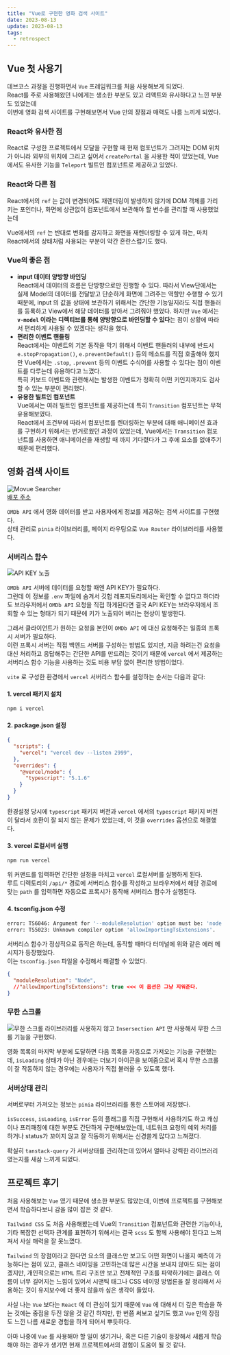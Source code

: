 ```yaml
---
title: "Vue로 구현한 영화 검색 사이트"
date: 2023-08-13
update: 2023-08-13
tags:
  - retrospect
---
```


## Vue 첫 사용기
데브코스 과정을 진행하면서 `Vue` 프레임워크를 처음 사용해보게 되었다.  
React를 주로 사용해왔던 나에게는 생소한 부분도 있고 리액트와 유사하다고 느낀 부분도 있었는데  
이번에 영화 검색 사이트를 구현해보면서 Vue 만의 장점과 매력도 나름 느끼게 되었다.  

### React와 유사한 점
React로 구성한 프로젝트에서 모달을 구현할 때 현재 컴포넌트가 그려지는 DOM 위치가 아니라 외부의 위치에 그리고 싶어서 `createPortal` 을 사용한 적이 있었는데, Vue에서도 유사한 기능을 `Teleport` 빌트인 컴포넌트로 제공하고 있었다.  

### React와 다른 점
React에서의 `ref` 는 값이 변경되어도 재렌더링이 발생하지 않기에 DOM 객체를 가리키는 포인터나, 화면에 상관없이 컴포넌트에서 보관해야 할 변수를 관리할 때 사용했었는데

Vue에서의 `ref` 는 반대로 변화를 감지하고 화면을 재렌더링할 수 있게 하는, 마치 React에서의 상태처럼 사용되는 부분이 약간 혼란스럽기도 했다.  

### Vue의 좋은 점
- **input 데이터 양방향 바인딩**  
React에서 데이터의 흐름은 단방향으로만 진행할 수 있다. 따라서 View단에서는 실제 Model의 데이터를 전달받고 단순하게 화면에 그려주는 역할만 수행할 수 있기 때문에, input 의 값을 상태에 보관하기 위해서는 간단한 기능일지라도 직접 핸들러를 등록하고 View에서 해당 데이터를 받아서 그려줘야 했었다. 하지만 `Vue` 에서는 **`v-model` 이라는 디렉티브를 통해 양방향으로 바인딩할 수 있다**는 점이 상황에 따라서 편리하게 사용될 수 있겠다는 생각을 했다.  
- **편리한 이벤트 핸들링**  
React에서는 이벤트의 기본 동작을 막기 위해서 이벤트 핸들러의 내부에 반드시 `e.stopPropagation()`, `e.preventDefault()` 등의 메소드를 직접 호출해야 했지만 Vue에서는 `.stop`, `.prevent` 등의 이벤트 수식어를 사용할 수 있다는 점이 이벤트를 다루는데 유용하다고 느꼈다.  
특히 키보드 이벤트와 관련해서는 발생한 이벤트가 정확히 어떤 키인지까지도 검사할 수 있는 부분이 편리했다.  
- **유용한 빌트인 컴포넌트**  
Vue에서는 여러 빌트인 컴포넌트를 제공하는데 특히 `Transition` 컴포넌트는 무척 유용해보였다.  
React에서 조건부에 따라서 컴포넌트를 렌더링하는 부분에 대해 애니메이션 효과를 구현하기 위해서는 번거로웠던 과정이 있었는데, Vue에서는 `Transition` 컴포넌트를 사용하면 애니메이션을 재생할 때 까지 기다렸다가 그 후에 요소를 없애주기 때문에 편리했다.  

## 영화 검색 사이트
![Movue Searcher](./main_screen.png)  
[배포 주소](https://movue-searcher.vercel.app/)  

`OMDb API` 에서 영화 데이터를 받고 사용자에게 정보를 제공하는 검색 사이트를 구현했다.  
상태 관리로 `pinia` 라이브러리를, 페이지 라우팅으로 `Vue Router` 라이브러리를 사용했다. 

### 서버리스 함수
![API KEY 노출](./api_key.png)

`OMDb API` 서버에 데이터를 요청할 때엔 API KEY가 필요하다.  
그런데 이 정보를 `.env` 파일에 숨겨서 깃헙 레포지토리에서는 확인할 수 없다고 하더라도 브라우저에서 `OMDb API` 요청을 직접 하게된다면 결국 API KEY는 브라우저에서 조회할 수 있는 형태가 되기 때문에 키가 노출되어 버리는 현상이 발생한다.  

그래서 클라이언트가 원하는 요청을 본인이 `OMDb API` 에 대신 요청해주는 일종의 프록시 서버가 필요하다.  
이런 프록시 서버는 직접 백엔드 서버를 구성하는 방법도 있지만, 지금 하려는건 요청을 대신 처리하고 응답해주는 간단한 API를 만드려는 것이기 때문에 `vercel` 에서 제공하는 서버리스 함수 기능을 사용하는 것도 비용 부담 없이 편리한 방법이었다.  

`vite` 로 구성한 환경에서 `vercel` 서버리스 함수를 설정하는 순서는 다음과 같다:

#### 1. vercel 패키지 설치
```sh
npm i vercel
```

#### 2. package.json 설정
```json
{
  "scripts": {
    "vercel": "vercel dev --listen 2999",
  },
  "overrides": {
    "@vercel/node": {
      "typescript": "5.1.6"
    }
  }
}
```
환경설정 당시에 `typescript` 패키지 버전과 `vercel` 에서의 `typescript` 패키지 버전이 달라서 호환이 잘 되지 않는 문제가 있었는데, 이 것을 `overrides` 옵션으로 해결했다.  

#### 3. vercel 로컬서버 실행
```sh
npm run vercel
```

위 커맨드를 입력하면 간단한 설정을 마치고 `vercel` 로컬서버를 실행하게 된다.  
루트 디렉토리의 `/api/*` 경로에 서버리스 함수를 작성하고 브라우저에서 해당 경로에 맞는 `path` 를 입력하면 자동으로 프록시가 동작해 서버리스 함수가 실행된다.

#### 4. tsconfig.json 수정
```sh
error: TS6046: Argument for '--moduleResolution' option must be: 'node', 'classic', 'node16', 'nodenext'.
error: TS5023: Unknown compiler option 'allowImportingTsExtensions'.
```

서버리스 함수가 정상적으로 동작은 하는데, 동작할 때마다 터미널에 위와 같은 에러 메시지가 등장했었다.  
이는 `tsconfig.json` 파일을 수정해서 해결할 수 있었다.  

```json
{
  "moduleResolution": "Node",
  //"allowImportingTsExtensions": true <<< 이 옵션은 그냥 지워준다.
}
```

### 무한 스크롤
![무한 스크롤](./scroll.png)
라이브러리를 사용하지 않고 `Insersection API` 만 사용해서 무한 스크롤 기능을 구현했다. 

영화 목록의 마지막 부분에 도달하면 다음 목록을 자동으로 가져오는 기능을 구현했는데, `isLoading` 상태가 아닌 경우에는 더보기 아이콘을 보여줌으로써 혹시 무한 스크롤이 잘 작동하지 않는 경우에는 사용자가 직접 불러올 수 있도록 했다.  


### 서버상태 관리
서버로부터 가져오는 정보는 `pinia` 라이브러리를 통한 스토어에 저장했다.  

`isSuccess`, `isLoading`, `isError` 등의 플래그를 직접 구현해서 사용하기도 하고 캐싱이나 프리패칭에 대한 부분도 간단하게 구현해보았는데, 네트워크 요청의 예외 처리를 하거나 status가 꼬이지 않고 잘 작동하기 위해서는 신경쓸게 많다고 느껴졌다. 

확실히 `tanstack-query` 가 서버상태를 관리하는데 있어서 얼마나 강력한 라이브러리였는지를 새삼 느끼게 되었다.  

## 프로젝트 후기
처음 사용해보는 `Vue` 였기 때문에 생소한 부분도 많았는데, 이번에 프로젝트를 구현해보면서 학습하다보니 감을 많이 잡은 것 같다.  

`Tailwind CSS` 도 처음 사용해봤는데 Vue의 `Transition` 컴포넌트와 관련한 기능이나, 기타 복잡한 선택자 관계를 표현하기 위해서는 결국 `scss` 도 함께 사용해야 된다고 느껴져서 사실 매력을 잘 못느꼈다.  

`Tailwind` 의 장점이라고 한다면 요소의 클래스만 보고도 어떤 화면이 나올지 예측이 가능하다는 점이 있고, 클래스 네이밍을 고민하는데 많은 시간을 보내지 않아도 되는 점이겠지만, 개인적으로는 `HTML` 트리 구조만 보고 전체적인 구조를 파악하기에는 클래스 이름이 너무 길어지는 느낌이 있어서 시맨틱 태그나 CSS 네이밍 방법론을 잘 정리해서 사용하는 것이 유지보수에 더 좋지 않을까 싶은 생각이 들었다.  

사실 나는 `Vue` 보다는 `React` 에 더 관심이 있기 때문에 `Vue` 에 대해서 더 깊은 학습을 하는 것에는 중점을 두진 않을 것 같긴 하지만, 한 번쯤 써보고 싶기도 했고 `Vue` 만의 장점도 느낀 나름 새로운 경험을 하게 되어서 뿌듯하다.  

아마 나중에 `Vue` 를 사용해야 할 일이 생기거나, 혹은 다른 기술이 등장해서 새롭게 학습해야 하는 경우가 생기면 현재 프로젝트에서의 경험이 도움이 될 것 같다.  
